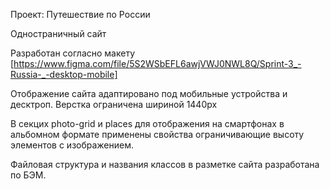 Проект: Путешествие по России

Одностраничный сайт

Разработан согласно макету [https://www.figma.com/file/5S2WSbEFL6awjVWJ0NWL8Q/Sprint-3_-Russia-_-desktop-mobile]

Отображение сайта адаптировано под мобильные устройства и десктроп.
Верстка ограничена шириной 1440px

В секцих photo-grid и places для отображения на смартфонах в альбомном формате применены свойства ограничивающие высоту элементов с изображением.

Файловая структура и названия классов в разметке сайта разработана по БЭМ.

